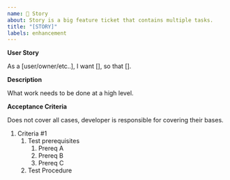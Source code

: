 ```yaml
---
name: 📕 Story
about: Story is a big feature ticket that contains multiple tasks.
title: "[STORY]"
labels: enhancement
---
```


**User Story**

As a [user/owner/etc..], I want [], so that [].

**Description**

What work needs to be done at a high level.

**Acceptance Criteria**

Does not cover all cases, developer is responsible for covering their bases.

1. Criteria #1
   1. Test prerequisites
      1. Prereq A
      2. Prereq B
      3. Prereq C
   2. Test Procedure
